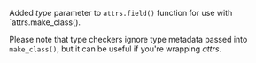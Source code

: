 Added *type* parameter to `attrs.field()` function for use with `attrs.make_class().

Please note that type checkers ignore type metadata passed into `make_class()`, but it can be useful if you're wrapping _attrs_.
